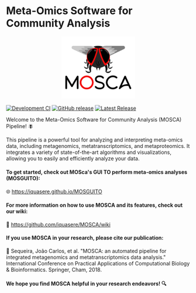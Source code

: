 # Meta-Omics Software for Community Analysis

<p align="center" href="https://github.com/iquasere/MOSCA">
  <img width="40%" src="resources/mosca_logo.png" alt="Logo" title="Logo by Sérgio A. Silva">
</p>

[![Development CI](https://github.com/iquasere/MOSCA/actions/workflows/main.yml/badge.svg?branch=development)](
https://github.com/iquasere/MOSCA/actions/workflows/main.yml) [
![GitHub release](https://img.shields.io/github/release/iquasere/MOSCA.svg)](
https://github.com/iquasere/MOSCA/releases/latest) [
![Latest Release](https://img.shields.io/github/release-date/iquasere/MOSCA.svg)](
https://github.com/iquasere/MOSCA/releases)

Welcome to the Meta-Omics Software for Community Analysis (MOSCA) Pipeline! :fly:

This pipeline is a powerful tool for analyzing and interpreting meta-omics data, including metagenomics, metatranscriptomics, and metaproteomics. It integrates a variety of state-of-the-art algorithms and visualizations, allowing you to easily and efficiently analyze your data.

#### To get started, check out MOSca's GUI TO perform meta-omics analyses (MOSGUITO):

🌐 https://iquasere.github.io/MOSGUITO

#### For more information on how to use MOSCA and its features, check out our wiki:

📖 https://github.com/iquasere/MOSCA/wiki

#### If you use MOSCA in your research, please cite our publication:

📄 Sequeira, João Carlos, et al. "MOSCA: an automated pipeline for integrated metagenomics and metatranscriptomics data analysis." International Conference on Practical Applications of Computational Biology & Bioinformatics. Springer, Cham, 2018.

#### We hope you find MOSCA helpful in your research endeavors! 🔍
